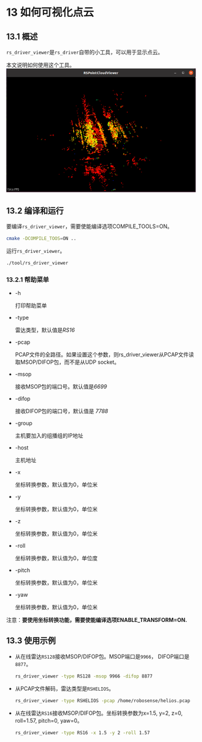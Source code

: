 #  **13 如何可视化点云**



## 13.1 概述

`rs_driver_viewer`是`rs_driver`自带的小工具，可以用于显示点云。

本文说明如何使用这个工具。
![](./img/13_01_rs_driver_viewer_point_cloud.png)



## 13.2 编译和运行

要编译`rs_driver_viewer`，需要使能编译选项COMPILE_TOOLS=ON。

```bash
cmake -DCOMPILE_TOOS=ON ..
```

运行`rs_driver_viewer`。

```bash
./tool/rs_driver_viewer 
```

### 13.2.1 帮助菜单

- -h

   打印帮助菜单 

- -type

   雷达类型，默认值是*RS16*

- -pcap

   PCAP文件的全路径。如果设置这个参数，则rs_driver_viewer从PCAP文件读取MSOP/DIFOP包，而不是从UDP socket。

- -msop

   接收MSOP包的端口号。默认值是*6699*

- -difop

   接收DIFOP包的端口号，默认值是 *7788*
   
- -group

   主机要加入的组播组的IP地址

- -host

   主机地址

- -x

   坐标转换参数，默认值为0，单位米

- -y

   坐标转换参数，默认值为0，单位米

- -z

   坐标转换参数，默认值为0，单位米

- -roll

   坐标转换参数，默认值为0，单位度

- -pitch

   坐标转换参数，默认值为0，单位米

- -yaw

   坐标转换参数，默认值为0，单位米

注意：**要使用坐标转换功能，需要使能编译选项ENABLE_TRANSFORM=ON.**



## 13.3 使用示例

- 从在线雷达```RS128```接收MSOP/DIFOP包。MSOP端口是```9966```， DIFOP端口是```8877```。

  ```bash
  rs_driver_viewer -type RS128 -msop 9966 -difop 8877 
  ```

- 从PCAP文件解码，雷达类型是```RSHELIOS```。

  ```bash
  rs_driver_viewer -type RSHELIOS -pcap /home/robosense/helios.pcap
  ```

- 从在线雷达```RS16```接收MSOP/DIFOP包。坐标转换参数为x=1.5, y=2, z=0, roll=1.57, pitch=0, yaw=0。

  ```bash
  rs_driver_viewer -type RS16 -x 1.5 -y 2 -roll 1.57 
  ```

  

